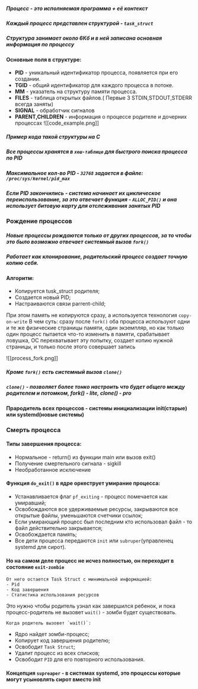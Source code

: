 ##### ___Процесс___ - это исполняемая программа + её контекст

##### Каждый процесс представлен структурой - `task_struct`
##### Структура занимает около 6Кб и в ней записана основная информация по процессу
#### Основные поля в структуре:

- __PID__ - уникальный идентификатор процесса, появляется при его создании.
- __TGID__ - общий идентификатор для каждого процесса в потоке. 
- __ММ__ - указатель на структуру памяти процесса.
- __FILES__ - таблица открытых файлов.( Первые 3 STDIN,STDOUT,STDERR всегда заняты)
- __SIGNAL__ - обработчик сигналов
- __PARENT,CHILDREN__ - информация о процессе родителе и дочерних процессах
![[code_example.png]]
##### Пример кода такой структуры на C


##### Все процессы хранятся в `хеш-таблице` для быстрого поиска процесса по PID
##### Максимальное кол-во PID - `32768`  задается в файле: `/proc/sys/kernel/pid_max`
##### __Если PID закончились__ - система начинает их циклическое переиспользование, за это отвечает функция - `ALLOC_PID()` и она использует битовую карту для отслеживания занятых PID



### Рождение процессов
##### Новые процессы рождаются только от других процессов, за то чтобы это было возможно отвечает системный вызов `fork()`
##### Работает как клонирование, родительский процесс создает точную копию себя.
#### Алгоритм:
- Копируется tusk_struct родителя;
- Создается новый PID;
- Настраиваются связи parrent-child;

При этом память не копируются сразу, а используется технология `copy-on-write`
В чем суть: сразу после `fork()` оба процесса используют одни и те же физические страницы памяти, один экземпляр, но как только один процесс пытается что-то изменить в памяти, срабатывает ловушка, ОС перехватывает эту попытку, создает копию нужной страницы, и только после этого совершает запись

![[process_fork.png]]

##### Кроме `fork()` есть системный вызов `clone()`
##### `сlone()` - позволяет более тонко настроить что будет общего между родителем и потомком, fork() - lite, clone() - pro
#### __Прародитель всех процессов__ - системы инициализации init(старые) или systemd(новые системы)


### Cмерть процесса

#### Типы завершения процесса:
- Нормальное - return() из функции main или вызов exit()
- Получение смертельного сигнала - sigkill
- Необработанное исключение

#### Функция `do_exit()` в ядре оркеструет умирание процесса:
- Устанавливается флаг `pf_exiting` - процесс помечается как умиравший;
- Освобождаются все удерживаемые ресурсы, закрываются все открытые файлы, уменьшаются счетчики ссылок;
- Если умирающий процесс был последним кто использовал файл - то файл действительно закрывается;
- Освобождается память;
- Все дети процесса передаются `init` или `subruper`(управленец systemd для сирот).

#### Но на самом деле процесс не исчез полностью, он переходит в состояние `exit-zombie`
	От него остается Task Struct с минимальной информацией: 
	- Pid 
	- Код завершения
	- Статистика использования ресурсов

Это нужно чтобы родитель узнал как завершился ребенок, и пока процесс-родитель не вызовет `wait()` - зомби будет существовать.

	Когда родитель вызовет `wait()`:
- Ядро найдет зомби-процесс;
- Копирует код завершения родителю;
- Освободит `Task Struct`;
- Удалит процесс из всех списков;
- Освободит `PID` для его повторного использования.


#### Концепция `supreaper` - в системах systemd, это процессы которые могут усыновлять сирот вместо init